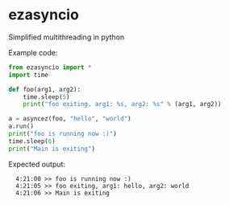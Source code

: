 # ezasyncio
Simplified multithreading in python

Example code:

```python
from ezasyncio import *
import time

def foo(arg1, arg2):
    time.sleep(5)
    print("foo exiting, arg1: %s, arg2: %s" % (arg1, arg2))

a = asyncez(foo, "hello", "world")
a.run()
print("foo is running now :)")
time.sleep(6)
print("Main is exiting")
```

Expected output:

```
  4:21:00 >> foo is running now :)
  4:21:05 >> foo exiting, arg1: hello, arg2: world
  4:21:06 >> Main is exiting
```
